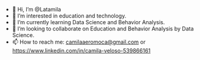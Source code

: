 - 👋 Hi, I’m @Latamila
- 👀 I’m interested in education and technology.
- 🌱 I’m currently learning Data Science and Behavior Analysis.
- 💞️ I’m looking to collaborate on Education and Behavior Analysis by Data Science.
- 📫 How to reach me: camilaaeromoca@gmail.com or  https://www.linkedin.com/in/camila-veloso-539866161

<!---
Latamila/Latamila is a ✨ special ✨ repository because its `README.md` (this file) appears on your GitHub profile.
You can click the Preview link to take a look at your changes.
--->
